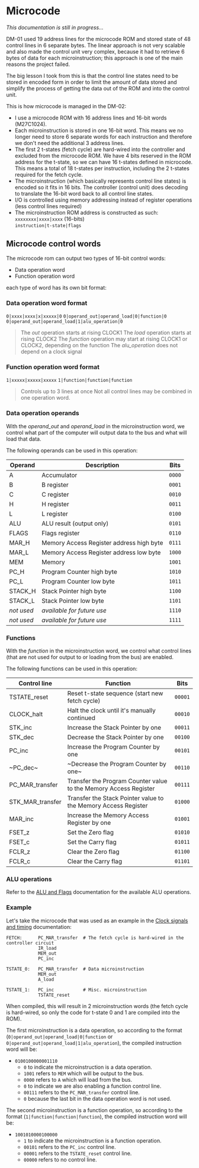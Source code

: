 # Microcode

*This documentation is still in progress...*



DM-01 used 19 address lines for the microcode ROM and stored state of 48 control lines in 6 separate bytes. The linear approach is not very scalable and also made the control unit very complex, because it had to retrieve 6 bytes of data for each microinstruction; this approach is one of the main reasons the project failed.

The big lesson I took from this is that the control line states need to be stored in encoded form in order to limit the amount of data stored and simplify the process of getting the data out of the ROM and into the control unit.

This is how microcode is managed in the DM-02:

- I use a microcode ROM with 16 address lines and 16-bit words (M27C1024).
- Each microinstruction is stored in one 16-bit word. This means we no longer need to store 6 separate words for each instruction and therefore we don't need the additional 3 address lines.
- The first 2 t-states (fetch cycle) are hard-wired into the controller and excluded from the microcode ROM. We have 4 bits reserved in the ROM address for the t-state, so we can have 16 t-states defined in microcode. This means a total of 18 t-states per instruction, including the 2 t-states required for the fetch cycle.
- The microinstruction (which basically represents control line states) is encoded so it fits in 16 bits. The controller (control unit) does decoding to translate the 16-bit word back to all control line states.
- I/O is controlled using memory addressing instead of register operations (less control lines required)
- The microinstruction ROM address is constructed as such:  
  `xxxxxxxx|xxxx|xxxx` (16-bits)  
  `instruction|t-state|flags`



## Microcode control words

The microcode rom can output two types of 16-bit control words:

- Data operation word
- Function operation word

each type of word has its own bit format:

### Data operation word format

`0|xxxx|xxxx|x|xxxxx|0`
`0|operand_out|operand_load|0|function|0`
`0|operand_out|operand_load|1|alu_operation|0`

> The *out* operation starts at rising CLOCK1
> The *load* operation starts at rising CLOCK2
> The *function* operation may start at rising CLOCK1 or CLOCK2, depending on the function
> The *alu_operation* does not depend on a clock signal

### Function operation word format

`1|xxxxx|xxxxx|xxxxx`
`1|function|function|function`

> Controls up to 3 lines at once
> Not all control lines may be combined in one operation word.

### Data operation operands

With the *operand_out* and *operand_load* in the microinstruction word, we control what part of the computer will output data to the bus and what will load that data.

The following operands can be used in this operation:

| Operand    | Description                              | Bits   |
| ---------- | ---------------------------------------- | ------ |
| A          | Accumulator                              | `0000` |
| B          | B register                               | `0001` |
| C          | C register                               | `0010` |
| H          | H register                               | `0011` |
| L          | L register                               | `0100` |
| ALU        | ALU result (output only)                 | `0101` |
| FLAGS      | Flags register                           | `0110` |
| MAR_H      | Memory Access Register address high byte | `0111` |
| MAR_L      | Memory Access Register address low byte  | `1000` |
| MEM        | Memory                                   | `1001` |
| PC_H       | Program Counter high byte                | `1010` |
| PC_L       | Program Counter low byte                 | `1011` |
| STACK_H    | Stack Pointer high byte                  | `1100` |
| STACK_L    | Stack Pointer low byte                   | `1101` |
| *not used* | *available for future use*               | `1110` |
| *not used* | *available for future use*               | `1111` |

### Functions

With the *function* in the microinstruction word, we control what control lines (that are not used for output to or loading from the bus) are enabled.

The following functions can be used in this operation:

| Control line     | Function                                                     | Bits    |
| ---------------- | ------------------------------------------------------------ | ------- |
| TSTATE_reset     | Reset t-state sequence (start new fetch cycle)               | `00001` |
| CLOCK_halt       | Halt the clock until it's manually continued                 | `00010` |
| STK_inc          | Increase the Stack Pointer by one                            | `00011` |
| STK_dec          | Decrease the Stack Pointer by one                            | `00100` |
| PC_inc           | Increase the Program Counter by one                          | `00101` |
| ~PC_dec~         | ~Decrease the Program Counter by one~                        | `00110` |
| PC_MAR_transfer  | Transfer the Program Counter value to the Memory Access Register | `00111` |
| STK_MAR_transfer | Transfer the Stack Pointer value to the Memory Access Register | `01000` |
| MAR_inc          | Increase the Memory Access Register by one                   | `01001` |
| FSET_z           | Set the Zero flag                                            | `01010` |
| FSET_c           | Set the Carry flag                                           | `01011` |
| FCLR_z           | Clear the Zero flag                                          | `01100` |
| FCLR_c           | Clear the Carry flag                                         | `01101` |

### ALU operations

Refer to the [ALU and Flags](./ALU-and-flags.md) documentation for the available ALU operations.

### Example

Let's take the microcode that was used as an example in the [Clock signals and timing](./Clock-signals-timing.md) documentation:

```
FETCH:      PC_MAR_transfer  # The fetch cycle is hard-wired in the controller circuit
            IR_load
            MEM_out
            PC_inc

TSTATE_0:   PC_MAR_transfer  # Data microinstruction
            MEM_out	
            A_load
			
TSTATE_1:   PC_inc           # Misc. microinstruction
            TSTATE_reset
```

When compiled, this will result in 2 microinstruction words (the fetch cycle is hard-wired, so only the code for t-state 0 and 1 are compiled into the ROM).

The first microinstruction is a data operation, so according to the format (`0|operand_out|operand_load|0|function` or `0|operand_out|operand_load|1|alu_operation`), the compiled instruction word  will be:

- `0100100000001110` 
  - `0` to indicate the microinstruction is a data operation.
  - `1001` refers to `MEM` which will be output to the bus.
  - `0000` refers to `A` which will load from the bus.
  - `0` to indicate we are also enabling a function control line.
  - `00111` refers to the `PC_MAR_transfer` control line.
  - `0` because the last bit in the data operation word is not used.

The second microinstruction is a function operation, so according to the format (`1|function|function|function`), the compiled instruction word will be:

- `1001010000100000`
  - `1` to indicate the microinstruction is a function operation.
  - `00101` refers to the `PC_inc` control line.
  - `00001` refers to the `TSTATE_reset` control line.
  - `00000` refers to no control line.

